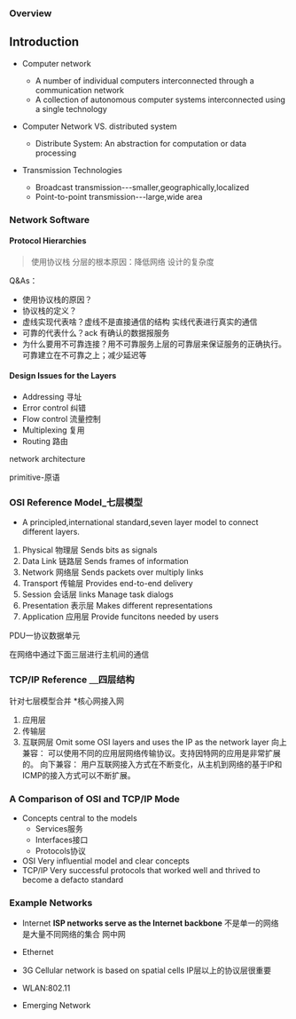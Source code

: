 ### Overview



## Introduction
- Computer network
	-  A number of individual computers interconnected through a communication network
	-  A collection of autonomous computer systems interconnected using a single technology
- Computer Network VS. distributed system
	- Distribute System:
	An abstraction for computation or data processing 

- Transmission Technologies
	- Broadcast transmission---smaller,geographically,localized
	- Point-to-point transmission---large,wide area

### Network Software
#### Protocol Hierarchies
> 使用协议栈 分层的根本原因：降低网络 设计的复杂度


Q&As：
- 使用协议栈的原因？
- 协议栈的定义？
- 虚线实现代表啥？虚线不是直接通信的结构 实线代表进行真实的通信
- 可靠的代表什么？ack 有确认的数据报服务
- 为什么要用不可靠连接？用不可靠服务上层的可靠层来保证服务的正确执行。可靠建立在不可靠之上；减少延迟等

#### Design Issues for the Layers
- Addressing 寻址
- Error control 纠错
- Flow control 流量控制
- Multiplexing 复用
- Routing 路由

network architecture

primitive-原语

### OSI Reference Model_七层模型
- A principled,international standard,seven layer model to connect different layers.
1. Physical 物理层
	Sends bits as signals
2. Data Link 链路层
	Sends frames of information
3. Network 网络层
	Sends packets over multiply links
4. Transport 传输层
	Provides end-to-end delivery
5. Session 会话层
	 links Manage task dialogs
6. Presentation 表示层
	Makes different representations 
7. Application 应用层
	 Provide funcitons needed by users

PDU一协议数据单元

在网络中通过下面三层进行主机间的通信

### TCP/IP Reference ＿四层结构
针对七层模型合并
*核心网接入网
1. 应用层
2. 传输层
3. 互联网层
Omit some OSI layers and uses the IP as the network layer
向上兼容：
可以使用不同的应用层网络传输协议。支持因特网的应用是非常扩展的。
向下兼容：
用户互联网接入方式在不断变化，从主机到网络的基于IP和ICMP的接入方式可以不断扩展。

### A Comparison of OSI and TCP/IP Mode
- Concepts central to the models
	- Services服务
	- Interfaces接口
	- Protocols协议
- OSI
Very influential model and clear concepts
- TCP/IP
Very successful protocols that worked well and thrived to become a defacto standard

### Example Networks
- Internet
**ISP networks serve as the Internet backbone**
不是单一的网络 是大量不同网络的集合
网中网

- Ethernet 
- 3G
Cellular network is based on spatial cells
IP层以上的协议层很重要
- WLAN:802.11
- Emerging Network












